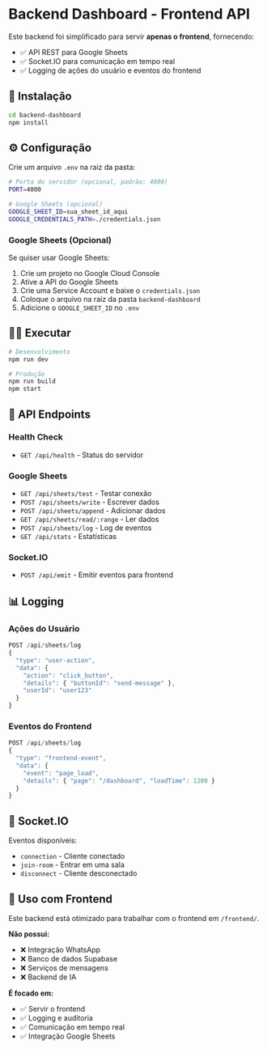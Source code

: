 # Backend Dashboard - Frontend API

Este backend foi simplificado para servir **apenas o frontend**, fornecendo:
- ✅ API REST para Google Sheets
- ✅ Socket.IO para comunicação em tempo real
- ✅ Logging de ações do usuário e eventos do frontend

## 🚀 Instalação

```bash
cd backend-dashboard
npm install
```

## ⚙️ Configuração

Crie um arquivo `.env` na raiz da pasta:

```bash
# Porta do servidor (opcional, padrão: 4000)
PORT=4000

# Google Sheets (opcional)
GOOGLE_SHEET_ID=sua_sheet_id_aqui
GOOGLE_CREDENTIALS_PATH=./credentials.json
```

### Google Sheets (Opcional)

Se quiser usar Google Sheets:
1. Crie um projeto no Google Cloud Console
2. Ative a API do Google Sheets
3. Crie uma Service Account e baixe o `credentials.json`
4. Coloque o arquivo na raiz da pasta `backend-dashboard`
5. Adicione o `GOOGLE_SHEET_ID` no `.env`

## 🏃‍♂️ Executar

```bash
# Desenvolvimento
npm run dev

# Produção
npm run build
npm start
```

## 📡 API Endpoints

### Health Check
- `GET /api/health` - Status do servidor

### Google Sheets
- `GET /api/sheets/test` - Testar conexão
- `POST /api/sheets/write` - Escrever dados
- `POST /api/sheets/append` - Adicionar dados
- `GET /api/sheets/read/:range` - Ler dados
- `POST /api/sheets/log` - Log de eventos
- `GET /api/stats` - Estatísticas

### Socket.IO
- `POST /api/emit` - Emitir eventos para frontend

## 📊 Logging

### Ações do Usuário
```javascript
POST /api/sheets/log
{
  "type": "user-action",
  "data": {
    "action": "click_button",
    "details": { "buttonId": "send-message" },
    "userId": "user123"
  }
}
```

### Eventos do Frontend
```javascript
POST /api/sheets/log
{
  "type": "frontend-event", 
  "data": {
    "event": "page_load",
    "details": { "page": "/dashboard", "loadTime": 1200 }
  }
}
```

## 🔌 Socket.IO

Eventos disponíveis:
- `connection` - Cliente conectado
- `join-room` - Entrar em uma sala
- `disconnect` - Cliente desconectado

## 🎯 Uso com Frontend

Este backend está otimizado para trabalhar com o frontend em `/frontend/`. 

**Não possui:**
- ❌ Integração WhatsApp
- ❌ Banco de dados Supabase 
- ❌ Serviços de mensagens
- ❌ Backend de IA

**É focado em:**
- ✅ Servir o frontend
- ✅ Logging e auditoria
- ✅ Comunicação em tempo real
- ✅ Integração Google Sheets 